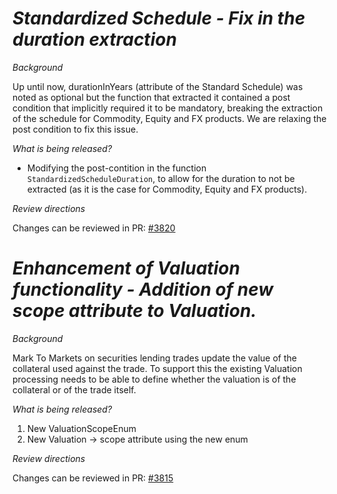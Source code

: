 # _Standardized Schedule - Fix in the duration extraction_

_Background_

Up until now, durationInYears (attribute of the Standard Schedule) was noted as optional but the function that extracted it contained a post condition that implicitly required it to be mandatory, breaking the extraction of the schedule for Commodity, Equity and FX products. We are relaxing the post condition to fix this issue.

_What is being released?_

- Modifying the post-contition in the function `StandardizedScheduleDuration`, to allow for the duration to not be extracted (as it is the case for Commodity, Equity and FX products).

_Review directions_

Changes can be reviewed in PR: [#3820](https://github.com/finos/common-domain-model/pull/3820)

# _Enhancement of Valuation functionality - Addition of new scope attribute to Valuation._

_Background_

Mark To Markets on securities lending trades update the value of the collateral used against the trade. To support this the existing Valuation processing needs to be able to define whether the valuation is of the collateral or of the trade itself.

_What is being released?_

1. New ValuationScopeEnum
2. New Valuation -> scope attribute using the new enum

_Review directions_

Changes can be reviewed in PR: [#3815](https://github.com/finos/common-domain-model/pull/3815)
